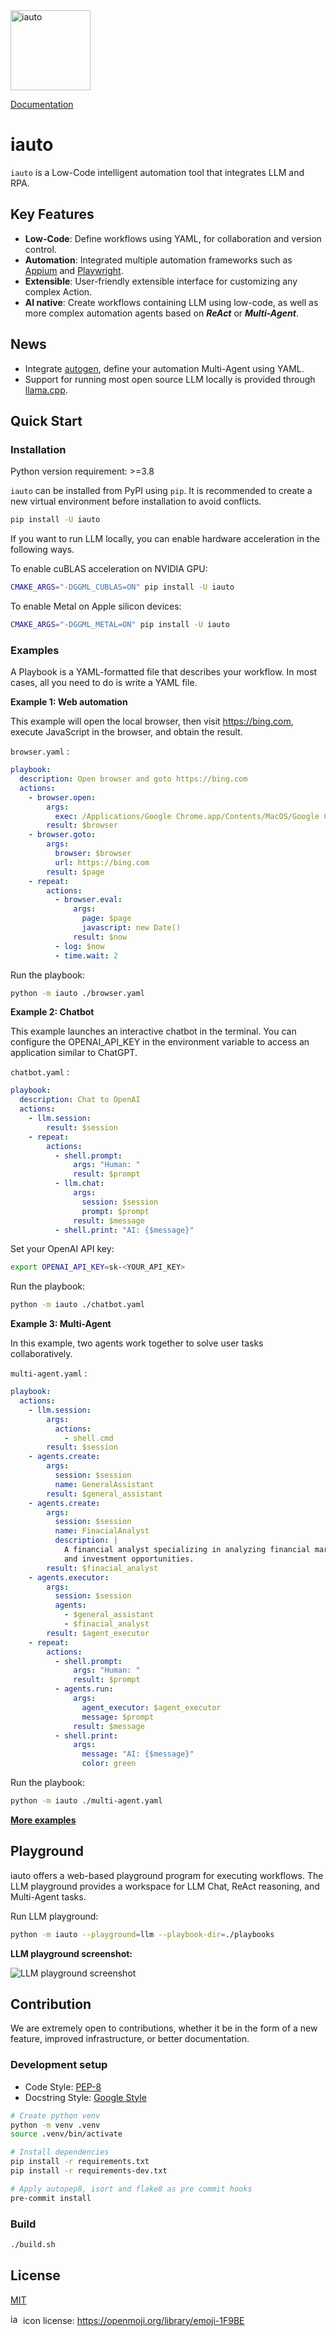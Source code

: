 <img src="./docs/assets/img/icon.svg" title="iauto" height="128">

[Documentation](https://shellc.github.io/iauto)

# iauto

`iauto` is a Low-Code intelligent automation tool that integrates LLM and RPA.

## Key Features

* **Low-Code**: Define workflows using YAML, for collaboration and version control.
* **Automation**: Integrated multiple automation frameworks such as [Appium](https://github.com/appium/appium) and [Playwright](https://playwright.dev/python/).
* **Extensible**: User-friendly extensible interface for customizing any complex Action.
* **AI native**: Create workflows containing LLM using low-code, as well as more complex automation agents based on ***ReAct*** or ***Multi-Agent***.

## News

* Integrate [autogen](https://github.com/microsoft/autogen), define your automation Multi-Agent using YAML.
* Support for running most open source LLM locally is provided through [llama.cpp](https://github.com/ggerganov/llama.cpp).

## Quick Start

### Installation

Python version requirement: >=3.8

`iauto` can be installed from PyPI using `pip`. It is recommended to create a new virtual environment before installation to avoid conflicts.

```bash
pip install -U iauto
```

If you want to run LLM locally, you can enable hardware acceleration in the following ways.

To enable cuBLAS acceleration on NVIDIA GPU:

```bash
CMAKE_ARGS="-DGGML_CUBLAS=ON" pip install -U iauto
```

To enable Metal on Apple silicon devices:

```bash
CMAKE_ARGS="-DGGML_METAL=ON" pip install -U iauto
```

### Examples

A Playbook is a YAML-formatted file that describes your workflow. In most cases, all you need to do is write a YAML file.

**Example 1: Web automation**

This example will open the local browser, then visit https://bing.com, execute JavaScript in the browser, and obtain the result.

`browser.yaml` :

```yaml
playbook:
  description: Open browser and goto https://bing.com
  actions:
    - browser.open:
        args:
          exec: /Applications/Google Chrome.app/Contents/MacOS/Google Chrome
        result: $browser
    - browser.goto:
        args:
          browser: $browser
          url: https://bing.com
        result: $page
    - repeat:
        actions:
          - browser.eval:
              args:
                page: $page
                javascript: new Date()
              result: $now
          - log: $now
          - time.wait: 2
```

Run the playbook:

```bash
python -m iauto ./browser.yaml
```

**Example 2: Chatbot**

This example launches an interactive chatbot in the terminal. You can configure the OPENAI_API_KEY in the environment variable to access an application similar to ChatGPT.

`chatbot.yaml` :

```yaml
playbook:
  description: Chat to OpenAI
  actions:
    - llm.session:
        result: $session
    - repeat:
        actions:
          - shell.prompt:
              args: "Human: "
              result: $prompt
          - llm.chat:
              args:
                session: $session
                prompt: $prompt
              result: $message
          - shell.print: "AI: {$message}"
```

Set your OpenAI API key:

```bash
export OPENAI_API_KEY=sk-<YOUR_API_KEY>
```

Run the playbook:

```bash
python -m iauto ./chatbot.yaml
```

**Example 3: Multi-Agent**

In this example, two agents work together to solve user tasks collaboratively.

`multi-agent.yaml` :

```yaml
playbook:
  actions:
    - llm.session:
        args:
          actions:
            - shell.cmd
        result: $session
    - agents.create:
        args:
          session: $session
          name: GeneralAssistant
        result: $general_assistant
    - agents.create:
        args:
          session: $session
          name: FinacialAnalyst
          description: |
            A financial analyst specializing in analyzing financial markets
            and investment opportunities.
        result: $finacial_analyst
    - agents.executor:
        args:
          session: $session
          agents:
            - $general_assistant
            - $finacial_analyst
        result: $agent_executor
    - repeat:
        actions:
          - shell.prompt:
              args: "Human: "
              result: $prompt
          - agents.run:
              args:
                agent_executor: $agent_executor
                message: $prompt
              result: $message
          - shell.print:
              args:
                message: "AI: {$message}"
                color: green
```

Run the playbook:

```bash
python -m iauto ./multi-agent.yaml
```

**[More examples](./playbooks)**


## Playground

iauto offers a web-based playground program for executing workflows. The LLM playground provides a workspace for LLM Chat, ReAct reasoning, and Multi-Agent tasks.

Run LLM playground:

```bash
python -m iauto --playground=llm --playbook-dir=./playbooks
```

**LLM playground screenshot:**

![LLM playground screenshot](./docs/assets/img/screenshot_playground_llm.png)

## Contribution

We are extremely open to contributions, whether it be in the form of a new feature, improved infrastructure, or better documentation.

### Development setup

* Code Style: [PEP-8](https://peps.python.org/pep-0008/)
* Docstring Style: [Google Style](https://sphinxcontrib-napoleon.readthedocs.io/en/latest/example_google.html)

```bash
# Create python venv
python -m venv .venv
source .venv/bin/activate

# Install dependencies
pip install -r requirements.txt
pip install -r requirements-dev.txt

# Apply autopep8, isort and flake8 as pre commit hooks
pre-commit install
```
### Build

```bash
./build.sh
```

## License

[MIT](./LICENSE)

<img src="./docs/assets/img/icon.svg" title="iauto" height="16"> icon license: https://openmoji.org/library/emoji-1F9BE
